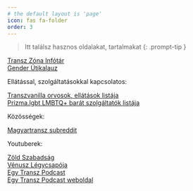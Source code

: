 ```yaml
---
# the default layout is 'page'
icon: fas fa-folder
order: 3
---
```


> Itt találsz hasznos oldalakat, tartalmakat
{: .prompt-tip }


[Transz Zóna Infótár](https://transzzona.notion.site/Transz-Z-na-Inf-t-r-10da94b70dac80dd9db3da7ddb8570a8)  
[Gender Útikalauz](https://genderutikalauz.hu/#/)


Ellátással, szolgáltatásokkal kapcsolatos:

[Transzvanilla orvosok, ellátások listája](https://transvanilla.hu/informaciok)  
[Prizma.lgbt LMBTQ+ barát szolgáltatók listája](https://prizma.lgbt/szolgaltatok/)


Közösségek:

[Magyartransz subreddit](reddit.com/r/magyartransz)


Youtuberek:

[Zöld Szabadság](https://www.youtube.com/@zoldszabadsag)  
[Vénusz Légycsapója](https://www.youtube.com/@venuszlegycsapoja)  
[Egy Transz Podcast](https://www.youtube.com/@egytranszpodcast)  
[Egy Transz Podcast weboldal](https://1tpc.hu/)


